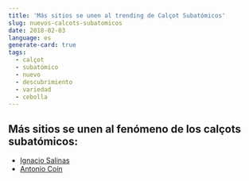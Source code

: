 ```yaml
---
title: 'Más sitios se unen al trending de Calçot Subatómicos'
slug: nuevos-calcots-subatomicos
date: 2018-02-03
language: es
generate-card: true
tags:
  - calçot
  - subatómico
  - nuevo
  - descubrimiento
  - variedad
  - cebolla
---
```


## Más sitios se unen al fenómeno de los calçots subatómicos:

- [Ignacio Salinas](https://mycalcotsubatomico.wordpress.com/)
- [Antonio Coín](https://calcotsubatomico.wordpress.com/)
